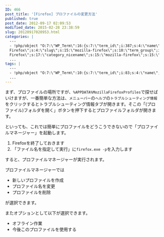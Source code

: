 ```yaml
---
ID: 466
post_title: '[Firefox] プロファイルの変更方法'
published: true
post_date: 2012-09-17 02:09:53
modified_date: 2015-02-28 23:38:59
slug: 20120917020953.html
categories: |
  ---
  - !php/object "O:7:\"WP_Term\":16:{s:7:\"term_id\";i:387;s:4:\"name\";s:15:\"Mozilla
  Firefox\";s:4:\"slug\";s:15:\"mozilla-firefox\";s:10:\"term_group\";i:0;s:16:\"term_taxonomy_id\";i:405;s:8:\"taxonomy\";s:8:\"category\";s:11:\"description\";s:0:\"\";s:6:\"parent\";i:0;s:5:\"count\";i:12;s:6:\"filter\";s:3:\"raw\";s:6:\"cat_ID\";i:387;s:14:\"category_count\";i:12;s:20:\"category_description\";s:0:\"\";s:8:\"cat_name\";s:15:\"Mozilla
  Firefox\";s:17:\"category_nicename\";s:15:\"mozilla-firefox\";s:15:\"category_parent\";i:0;}"
  ...
tags: |
  ---
  - !php/object "O:7:\"WP_Term\":10:{s:7:\"term_id\";i:83;s:4:\"name\";s:7:\"Firefox\";s:4:\"slug\";s:7:\"firefox\";s:10:\"term_group\";i:0;s:16:\"term_taxonomy_id\";i:86;s:8:\"taxonomy\";s:8:\"post_tag\";s:11:\"description\";s:0:\"\";s:6:\"parent\";i:0;s:5:\"count\";i:16;s:6:\"filter\";s:3:\"raw\";}"
  ...
---
```

まず、プロファイルの場所ですが、<code>%APPDATA%MozillaFirefoxProfiles</code>で探せばいけますが、一番簡単な方法は、<code>メニューバー</code>の<code>ヘルプ</code>の<code>トラブルシューティング情報</code>をクリックするとトラブルシューティング情報タブが開きます。そこの「(プロファイル)フォルダを開く」ボタンを押下するとプロファイルフォルダが開きます。

といっても、これでは簡単にプロファイルをどうこうできないので「プロファイルマネージャー」を起動します。

<ol>
<li>Firefoxを終了しておきます</li>
<li>「ファイル名を指定して実行」に<code>firefox.exe -p</code>を入力します</li>
</ol>
すると、プロファイルマネージャーが実行されます。

プロファイルマネージャーでは
<ul>
<li>新しいプロファイルを作成</li>
<li>プロファイル名を変更</li>
<li>プロファイルを削除</li>
</ul>
が選択できます。

またオプションとして以下が選択できます。
<ul>
<li>オフライン作業</li>
<li>今後このプロファイルを使用する</li>
</ul>